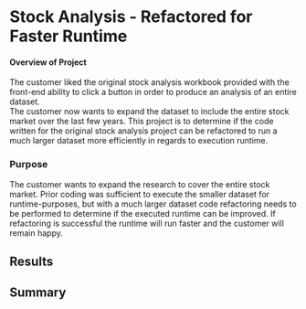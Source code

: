 # Stock Analysis - Refactored for Faster Runtime

#### Overview of Project
The customer liked the original stock analysis workbook provided with the front-end ability to click a button in order to produce an analysis of an entire dataset.  
The customer now wants to expand the dataset to include the entire stock market over the last few years.  This project is to determine if the code written for the 
original stock analysis project can be refactored to run a much larger dataset more efficiently in regards to execution runtime. 

### Purpose
The customer wants to expand the research to cover the entire stock market.  Prior coding was sufficient to execute the smaller dataset for runtime-purposes, but
with a much larger dataset code refactoring needs to be performed to determine if the executed runtime can be improved.  If refactoring is successful the runtime will run faster and the customer will remain happy. 

## Results

###

## Summary

###

